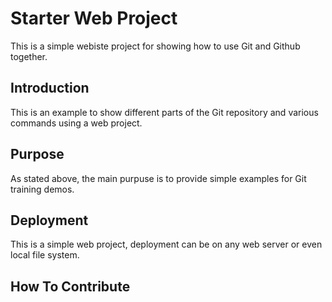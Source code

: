 # Starter Web Project

This is a simple webiste project for showing how to use Git and Github together.

## Introduction

This is an example to show different parts of the Git repository and various
commands using a web project.

## Purpose

As stated above, the main purpuse is to provide simple examples for Git training
demos.

## Deployment

This is a simple web project, deployment can be on any web server or even local
file system.

## How To Contribute